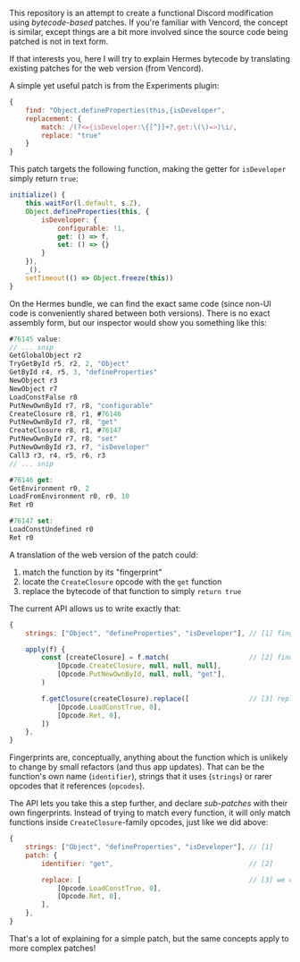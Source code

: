 This repository is an attempt to create a functional Discord modification using *bytecode-based*
patches. If you're familiar with Vencord, the concept is similar, except things are a bit more
involved since the source code being patched is not in text form.

If that interests you, here I will try to explain Hermes bytecode by translating existing patches
for the web version (from Vencord).

A simple yet useful patch is from the Experiments plugin:

```js
{
    find: "Object.defineProperties(this,{isDeveloper",
    replacement: {
        match: /(?<={isDeveloper:\{[^}]+?,get:\(\)=>)\i/,
        replace: "true"
    }
}
```

This patch targets the following function, making the getter for `isDeveloper` simply return `true`:

```js
initialize() {
    this.waitFor(l.default, s.Z),
    Object.defineProperties(this, {
        isDeveloper: {
            configurable: !1,
            get: () => f,
            set: () => {}
        }
    }),
    _(),
    setTimeout(() => Object.freeze(this))
}
```

On the Hermes bundle, we can find the exact same code (since non-UI code is conveniently shared
between both versions). There is no exact assembly form, but our inspector would show you something
like this:

```js
#76145 value:
// ... snip
GetGlobalObject r2
TryGetById r5, r2, 2, "Object"
GetById r4, r5, 3, "defineProperties"
NewObject r3
NewObject r7
LoadConstFalse r8
PutNewOwnById r7, r8, "configurable"
CreateClosure r8, r1, #76146
PutNewOwnById r7, r8, "get"
CreateClosure r8, r1, #76147
PutNewOwnById r7, r8, "set"
PutNewOwnById r3, r7, "isDeveloper"
Call3 r3, r4, r5, r6, r3
// ... snip

#76146 get:
GetEnvironment r0, 2
LoadFromEnvironment r0, r0, 10
Ret r0

#76147 set:
LoadConstUndefined r0
Ret r0
```

A translation of the web version of the patch could:

1. match the function by its "fingerprint"
2. locate the `CreateClosure` opcode with the `get` function
3. replace the bytecode of that function to simply `return true`

The current API allows us to write exactly that:

```js
{
    strings: ["Object", "defineProperties", "isDeveloper"], // [1] fingerprint by constituent strings

    apply(f) {
        const [createClosure] = f.match(                    // [2] find our `CreateClosure`
            [Opcode.CreateClosure, null, null, null],
            [Opcode.PutNewOwnById, null, null, "get"],
        )

        f.getClosure(createClosure).replace([               // [3] replace with `return true`
            [Opcode.LoadConstTrue, 0],
            [Opcode.Ret, 0],
        ])
    },
}
```

Fingerprints are, conceptually, anything about the function which is unlikely to change by small
refactors (and thus app updates). That can be the function's own name (`identifier`), strings that
it uses (`strings`) or rarer opcodes that it references (`opcodes`).

The API lets you take this a step further, and declare *sub-patches* with their own fingerprints.
Instead of trying to match every function, it will only match functions inside
`CreateClosure`-family opcodes, just like we did above:

```js
{
    strings: ["Object", "defineProperties", "isDeveloper"], // [1]
    patch: {
        identifier: "get",                                  // [2]

        replace: [                                          // [3] we don't need `apply` this time!
            [Opcode.LoadConstTrue, 0],
            [Opcode.Ret, 0],
        ],
    },
}
```

That's a lot of explaining for a simple patch, but the same concepts apply to more complex patches!
